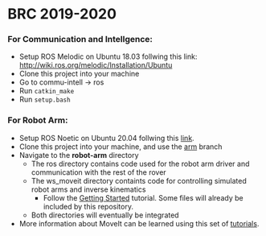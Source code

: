 # BRC 2019-2020

### For Communication and Intellgence:
- Setup ROS Melodic on Ubuntu 18.03 follwing this link: http://wiki.ros.org/melodic/Installation/Ubuntu
- Clone this project into your machine
- Go to commu-intell -> ros
- Run `catkin_make`
- Run `setup.bash`

### For Robot Arm:
- Setup ROS Noetic on Ubuntu 20.04 follwing this [link](http://wiki.ros.org/noetic/Installation/Ubuntu).
- Clone this project into your machine, and use the [arm](https://github.com/boilerrobotics/BRC2019-2020/tree/arm) branch
- Navigate to the **robot-arm** directory
    - The ros directory contains code used for the robot arm driver and communication with the rest of the rover
    - The ws_moveit directory containts code for controlling simulated robot arms and inverse kinematics
        - Follow the [Getting Started](https://ros-planning.github.io/moveit_tutorials/doc/getting_started/getting_started.html) tutorial. Some files will already be included by this repository.
    - Both directories will eventually be integrated
- More information about MoveIt can be learned using this set of [tutorials](https://ros-planning.github.io/moveit_tutorials/).
